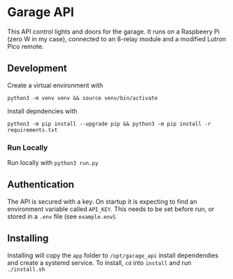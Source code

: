 # Garage API
This API control lights and doors for the garage. It runs on a Raspbeery Pi (zero W in my case), connected to an 8-relay module and a modified Lutron Pico remote.

## Development
Create a virtual environment with
```
python3 -m venv venv && source venv/bin/activate
```

Install depndencies with
```
python3 -m pip install --upgrade pip && python3 -m pip install -r requirements.txt
```
### Run Locally
Run locally with `python3 run.py`

## Authentication
The API is secured with a key. On startup it is expecting to find an environment variable called `API_KEY`. This needs to be set before run, or stored in a `.env` file (see `example.env`).

## Installing
Installing will copy the `app` folder to `/opt/garage_api` install dependendies and create a systemd service. To install, `cd` into `install` and run `./install.sh`